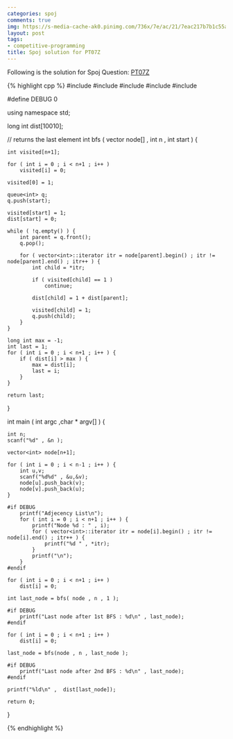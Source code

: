 ```yaml
---
categories: spoj
comments: true
img: https://s-media-cache-ak0.pinimg.com/736x/7e/ac/21/7eac217b7b1c55ab7fd56758e4e181be.jpg
layout: post
tags:
- competitive-programming
title: Spoj solution for PT07Z
---
```


Following is the solution for Spoj Question: [PT07Z](http://www.spoj.com/problems/PT07Z/)

{% highlight cpp %}
#include <cstdio>
#include <cstdlib>
#include <iostream>
#include <queue>
#include <vector>

#define DEBUG 0

using namespace std;

long int dist[10010];

// returns the last element
int bfs ( vector<int> node[] , int n , int start ) {

	int visited[n+1];

	for ( int i = 0 ; i < n+1 ; i++ )
		visited[i] = 0;

	visited[0] = 1;

	queue<int> q;
	q.push(start);

	visited[start] = 1;
	dist[start] = 0;

	while ( !q.empty() ) {
		int parent = q.front();
		q.pop();

		for ( vector<int>::iterator itr = node[parent].begin() ; itr != node[parent].end() ; itr++ ) {
			int child = *itr;

			if ( visited[child] == 1 )
				continue;

			dist[child] = 1 + dist[parent];

			visited[child] = 1;
			q.push(child);
		}
	}

	long int max = -1;
	int last = 1;
	for ( int i = 0 ; i < n+1 ; i++ ) {
		if ( dist[i] > max ) {
			max = dist[i];
			last = i;
		}
	}

	return last;
}

int main ( int argc ,char * argv[] ) {

	int n;
	scanf("%d" , &n );

	vector<int> node[n+1];

	for ( int i = 0 ; i < n-1 ; i++ ) {
		int u,v;
		scanf("%d%d" , &u,&v);
		node[u].push_back(v);
		node[v].push_back(u);
	}

	#if DEBUG
		printf("Adjecency List\n");
		for ( int i = 0 ; i < n+1 ; i++ ) {
			printf("Node %d : " , i);
			for ( vector<int>::iterator itr = node[i].begin() ; itr != node[i].end() ; itr++ ) {
				printf("%d " , *itr);
			}
			printf("\n");
		}
	#endif

	for ( int i = 0 ; i < n+1 ; i++ )
		dist[i] = 0;

	int last_node = bfs( node , n , 1 );

	#if DEBUG
		printf("Last node after 1st BFS : %d\n" , last_node);
	#endif

	for ( int i = 0 ; i < n+1 ; i++ )
		dist[i] = 0;

	last_node = bfs(node , n , last_node );

	#if DEBUG
		printf("Last node after 2nd BFS : %d\n" , last_node);
	#endif

	printf("%ld\n" ,  dist[last_node]);

	return 0;
}

{% endhighlight %}